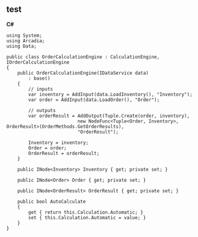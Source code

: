 test
----


**C#**

    using System;
    using Arcadia;
    using Data;

    public class OrderCalculationEngine : CalculationEngine, IOrderCalculationEngine
    {
        public OrderCalculationEngine(IDataService data)
            : base()
        {
            // inputs
            var inventory = AddInput(data.LoadInventory(), "Inventory");
            var order = AddInput(data.LoadOrder(), "Order");

            // outputs
            var orderResult = AddOutput(Tuple.Create(order, inventory),
                              new NodeFunc<Tuple<Order, Inventory>, OrderResult>(OrderMethods.GetOrderResults),
                              "OrderResult");

            Inventory = inventory;
            Order = order;
            OrderResult = orderResult;
        }

        public INode<Inventory> Inventory { get; private set; }

        public INode<Order> Order { get; private set; }

        public INode<OrderResult> OrderResult { get; private set; }

        public bool AutoCalculate
        {
            get { return this.Calculation.Automatic; }
            set { this.Calculation.Automatic = value; }
        }
    }